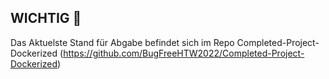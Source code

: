 ## WICHTIG 👋

Das Aktuelste Stand für Abgabe befindet sich im Repo Completed-Project-Dockerized (https://github.com/BugFreeHTW2022/Completed-Project-Dockerized)


